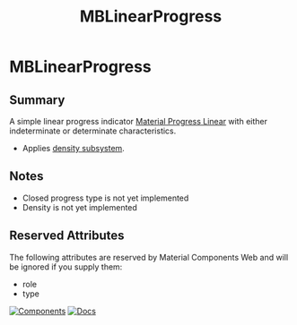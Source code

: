 ﻿---
uid: C.MBLinearProgress
title: MBLinearProgress
---
# MBLinearProgress

## Summary

A simple linear progress indicator
[Material Progress Linear](https://material-web.dev/components/linear-progress/)
with either indeterminate or determinate characteristics.

- Applies [density subsystem](xref:A.Density).

## Notes
- Closed progress type is not yet implemented
- Density is not yet implemented

## Reserved Attributes

The following attributes are reserved by Material Components Web and will be ignored if you supply them:

- role
- type

[![Components](https://img.shields.io/static/v1?label=Components&message=Core&color=blue)](xref:A.CoreComponents)
[![Docs](https://img.shields.io/static/v1?label=API%20Documentation&message=MBProgressIndicator&color=brightgreen)](xref:Material.Blazor.MBProgressIndicator)
